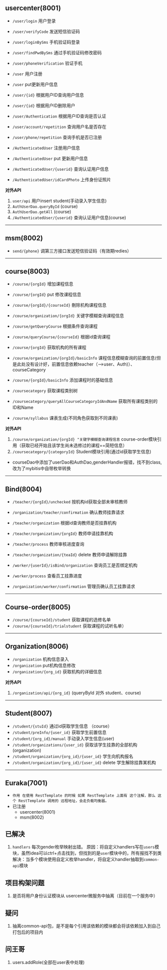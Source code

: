 ## usercenter(8001)
- `/user/login` 用户登录
- `/user/verifyCode` 发送短信验证码
- `/user/loginBySms` 手机验证码登录
- `/user/findPwdBySms` 通过手机验证码修改密码
- `/user/phoneVerification` 验证手机

- `/user` 用户注册
- `/user` put更新用户信息
- `/user/{id}` 根据用户ID查询用户信息
- `/user/{id}` 根据用户ID删除用户
- `/user/Authentication` 根据用户ID查询是否认证
- `/user/account/repetition` 查询用户名是否存在
- `/user/phone/repetition` 查询手机是否已注册

- `/AuthenticatedUser` 注册用户信息
- `/AuthenticatedUser` put 更新用户信息
- `/AuthenticatedUser/{userid}` 查询认证用户信息
- `/AuthenticatedUser/idCardPhoto` 上传身份证照片

**对外API**
1. `user/api` 用户insert student(手动录入学生信息)
2. `AuthUserDao.queryById` (course)
3. `AuthUserDao.getAll` (course)
4. `/AuthenticatedUser/{userid}` 查询认证用户信息(course)

---
## msm(8002)
- `send/{phone}` 调第三方接口发送短信验证码（有效期redies）


---
## course(8003)
- `/course/{orgId}` 增加课程信息
- `/course/{orgId}` put 修改课程信息
- `/course/{orgId}/{courseId}` 刪除机构课程信息
- `/course/organization/{orgId}` 关键字模糊查询课程信息
- `/course/getQueryCourse` 根据条件查询课程
- `/course/queryCourse/{courseId}` 根据id查询课程
- `/course/{orgId}` 获取机构的所有课程
- `/course/organization/{orgId}/basicInfo` 课程信息模糊查询的前置信息(但是此处没有设计好，前置信息依赖teacher（—>user、Auth)）、courseCategory
- `/course/{orgId}/basicInfo` 添加课程时的基础信息

- `/coursecategory` 获取课程类别树
- `/coursecategory/queryAllCourseCategoryIdAndName` 获取所有课程类别的ID和Name

- `/course/syllabus` 课表生成(不同角色获取到不同课表)

 **对外API**
 1. `/course/organization/{orgId} "关键字模糊查询课程信息` course-order模块引用（获取已经开始且该学生尚未选修过的课程==简短信息）
 2. `/coursecategory/{categoryId}` Student模块引用(通过id获取学生信息)


- courseDao中添加了userDao和AuthDao,genderHandler报错，找不到class,改为了mybitis中自带枚举转换

----
## Bind(8004)
- `/teacher/{orgId}/unchecked` 按机构id获取全部未审核教师
- `/organization/teacher/confirmation` 确认教师挂靠请求
- `/teacher/organization` 根据id查询教师是否挂靠机构
- `/teacher/organization/{orgId}` 教师申请挂靠机构
- `/teacher/process` 教师审核进度查询
- `/teacher/organization/{teaId}`  delete 教师申请解除挂靠

- `/worker/{userId}/isBind/organization` 查询员工是否绑定机构
- `/worker/process` 查看员工挂靠进度
- `/organization/worker/confirmation` 管理员确认员工挂靠请求

----

## Course-order(8005)
- `/course/{courseId}/student` 获取课程的选修名单
- `/course/{courseId}/trialstudent` 获取课程的试听名单）

---
## Organization(8006)
- `/organization` 机构信息录入
- `/organization` put机构信息修改
- `/organization/{org_id}` 获取机构的详细信息

**对外API**
1. `/organization/api/{org_id}` (queryById 对外 student、course)
---

## Student(8007)
- `/student/{stuId}` 通过id获取学生信息 （course）
- `/student/preInfo/{user_id}` 获取学生前置信息
- `/student/{org_id}/manual` 手动录入学生信息(user)
- `/student/organizations/{user_id}` 获取该学生挂靠的全部机构(organization)
- `/student/organization/{org_id}/{user_id}` 学生向机构报名
- `/student/organization/{org_id}/{user_id}` delete 学生解除挂靠某机构



---
## Euraka(7001)
- `作用 在使用 RestTemplate 的时候 如果 RestTemplate 上面有 这个注解，那么 这个 RestTemplate 调用的 远程地址，会走负载均衡器。`
- 已注册
    - usercenter(8001)
    - msm(8002)
    
## 已解决
1. `handlers` 每次gender枚举映射出错。
    原因：将自定义handlers写在`users`模块，虽然idea可以ctrl+点击找到，但找到的是`user`模块中的，所有报找不到类
    解决：当多个模块使用自定义枚举handler，将自定义handler抽取到`common-api`模块

   
  
## 项目构架问题
1. 是否将用户身份认证模块从 usercenter微服务中抽离（目前在一个服务中）

## 疑问
1. 抽离common-api包，是不是每个引用该依赖的模块都会将该依赖加入到自己打包后的项目内

## 问王哥
1. users.addRole(全部在user表中处理)